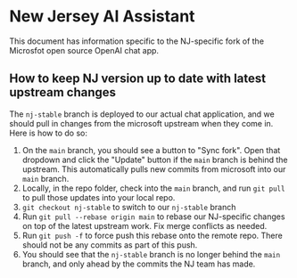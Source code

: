# New Jersey AI Assistant

This document has information specific to the NJ-specific fork of the Microsfot open source OpenAI chat app.

## How to keep NJ version up to date with latest upstream changes

The `nj-stable` branch is deployed to our actual chat application, and we should pull in changes from the microsoft upstream when they come in. Here is how to do so:

1. On the `main` branch, you should see a button to "Sync fork". Open that dropdown and click the "Update" button if the `main` branch is behind the upstream. This automatically pulls new commits from microsoft into our `main` branch.
2. Locally, in the repo folder, check into the `main` branch, and run `git pull` to pull those updates into your local repo.
3. `git checkout nj-stable` to switch to our `nj-stable` branch
4. Run `git pull --rebase origin main` to rebase our NJ-specific changes on top of the latest upstream work. Fix merge conflicts as needed.
5. Run `git push -f` to force push this rebase onto the remote repo. There should not be any commits as part of this push.
6. You should see that the `nj-stable` branch is no longer behind the `main` branch, and only ahead by the commits the NJ team has made.
